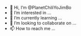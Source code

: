 - 👋 Hi, I’m @PlanetChiliYoJimBo
- 👀 I’m interested in ...
- 🌱 I’m currently learning ...
- 💞️ I’m looking to collaborate on ...
- 📫 How to reach me ...

<!---
PlanetChiliYoJimBo/PlanetChiliYoJimBo is a ✨ special ✨ repository because its `README.md` (this file) appears on your GitHub profile.
You can click the Preview link to take a look at your changes.
--->
